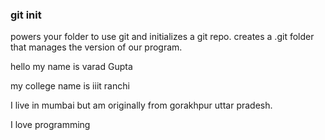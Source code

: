 ### git init
powers your folder to use git and initializes a git repo.
creates a .git folder that manages the version of our program.

hello my name is varad Gupta

my college name is iiit ranchi

I live in mumbai but am originally from gorakhpur uttar pradesh.

I love programming